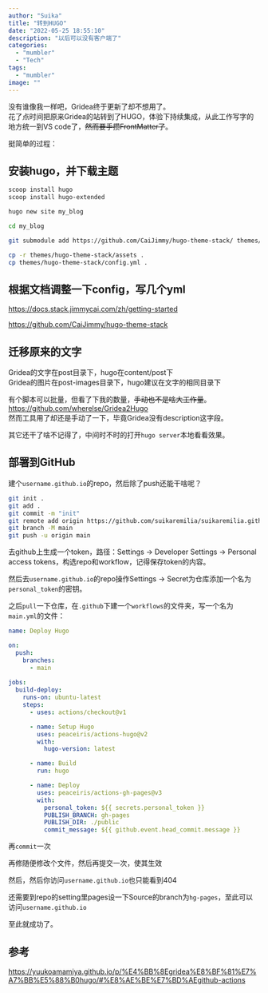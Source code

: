 ```yaml
---
author: "Suika"
title: "转到HUGO"
date: "2022-05-25 18:55:10"
description: "以后可以没有客户端了"
categories: 
  - "mumbler"
  - "Tech"
tags: 
  - "mumbler"
image: ""
---
```


没有谁像我一样吧，Gridea终于更新了却不想用了。  
花了点时间把原来Gridea的站转到了HUGO，体验下持续集成，从此工作写字的地方统一到VS code了，~~然而要手攒FrontMatter了~~。  

挺简单的过程：

## 安装hugo，并下载主题
```bash
scoop install hugo
scoop install hugo-extended

hugo new site my_blog

cd my_blog

git submodule add https://github.com/CaiJimmy/hugo-theme-stack/ themes/hugo-theme-stack

cp -r themes/hugo-theme-stack/assets .
cp themes/hugo-theme-stack/config.yml .
```

## 根据文档调整一下config，写几个yml
https://docs.stack.jimmycai.com/zh/getting-started

https://github.com/CaiJimmy/hugo-theme-stack

## 迁移原来的文字
Gridea的文字在post目录下，hugo在content/post下  
Gridea的图片在post-images目录下，hugo建议在文字的相同目录下

有个脚本可以批量，但看了下我的数量，~~手动也不是啥大工作量~~。  
https://github.com/wherelse/Gridea2Hugo  
然而工具用了却还是手动了一下，毕竟Gridea没有description这字段。

其它还干了啥不记得了，中间时不时的打开`hugo server`本地看看效果。

## 部署到GitHub

建个`username.github.io`的repo，然后除了push还能干啥呢？  
```bash
git init .
git add .
git commit -m "init"
git remote add origin https://github.com/suikaremilia/suikaremilia.github.io.git
git branch -M main
git push -u origin main
```

去github上生成一个token，路径：Settings -> Developer Settings -> Personal access tokens，构选repo和workflow，记得保存token的内容。

然后去`username.github.io`的repo操作Settings -> Secret为仓库添加一个名为`personal_token`的密钥。

之后`pull`一下仓库，在`.github`下建一个`workflows`的文件夹，写一个名为`main.yml`的文件：  
```yaml
name: Deploy Hugo

on:
  push:
    branches:
      - main
      
jobs:
  build-deploy:
    runs-on: ubuntu-latest
    steps:
      - uses: actions/checkout@v1

      - name: Setup Hugo
        uses: peaceiris/actions-hugo@v2
        with:
          hugo-version: latest

      - name: Build 
        run: hugo

      - name: Deploy
        uses: peaceiris/actions-gh-pages@v3
        with:
          personal_token: ${{ secrets.personal_token }}
          PUBLISH_BRANCH: gh-pages
          PUBLISH_DIR: ./public  
          commit_message: ${{ github.event.head_commit.message }}
```

再`commit`一次

再修随便修改个文件，然后再提交一次，使其生效

然后，然后你访问`username.github.io`也只能看到404

还需要到repo的setting里pages设一下Source的branch为`hg-pages`，至此可以访问`username.github.io`

至此就成功了。

## 参考
https://yuukoamamiya.github.io/p/%E4%BB%8Egridea%E8%BF%81%E7%A7%BB%E5%88%B0hugo/#%E8%AE%BE%E7%BD%AEgithub-actions